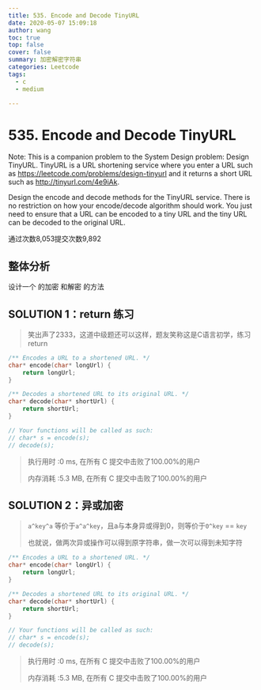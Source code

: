 ```yaml
---
title: 535. Encode and Decode TinyURL
date: 2020-05-07 15:09:18
author: wang
toc: true
top: false
cover: false
summary: 加密解密字符串
categories: Leetcode
tags:
  - c
  - medium

---
```


# 535. Encode and Decode TinyURL

Note: This is a companion problem to the System Design problem: Design TinyURL.
TinyURL is a URL shortening service where you enter a URL such as https://leetcode.com/problems/design-tinyurl and it returns a short URL such as http://tinyurl.com/4e9iAk.

Design the encode and decode methods for the TinyURL service. There is no restriction on how your encode/decode algorithm should work. You just need to ensure that a URL can be encoded to a tiny URL and the tiny URL can be decoded to the original URL.

通过次数8,053提交次数9,892



> 
>

## 整体分析

设计一个 的加密 和解密 的方法

## SOLUTION 1：return 练习

> 笑出声了2333，这道中级题还可以这样，题友笑称这是C语言初学，练习return

```c
/** Encodes a URL to a shortened URL. */
char* encode(char* longUrl) {
    return longUrl;
}

/** Decodes a shortened URL to its original URL. */
char* decode(char* shortUrl) {
    return shortUrl;
}

// Your functions will be called as such:
// char* s = encode(s);
// decode(s);
```

> 执行用时 :0 ms, 在所有 C 提交中击败了100.00%的用户
>
> 内存消耗 :5.3 MB, 在所有 C 提交中击败了100.00%的用户

## SOLUTION 2：异或加密

> `a^key^a` 等价于`a^a^key`，且a与本身异或得到0，则等价于`0^key` == `key`
>
> 也就说，做两次异或操作可以得到原字符串，做一次可以得到未知字符

```c
/** Encodes a URL to a shortened URL. */
char* encode(char* longUrl) {
    return longUrl;
}

/** Decodes a shortened URL to its original URL. */
char* decode(char* shortUrl) {
    return shortUrl;
}

// Your functions will be called as such:
// char* s = encode(s);
// decode(s);
```

> 执行用时 :0 ms, 在所有 C 提交中击败了100.00%的用户
>
> 内存消耗 :5.3 MB, 在所有 C 提交中击败了100.00%的用户

